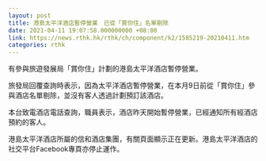 ```yaml
---
layout: post
title: 港島太平洋酒店暫停營業　已從「賞你住」名單剔除
date: 2021-04-11 19:07:58.000000000 +08:00
link: https://news.rthk.hk/rthk/ch/component/k2/1585219-20210411.htm
categories: rthk
---
```


有參與旅遊發展局「賞你住」計劃的港島太平洋酒店暫停營業。

旅發局回覆查詢時表示，因為太平洋酒店暫停營業，在本月9日前從「賞你住」參與酒店名單剔除，並沒有客人透過計劃預訂該酒店。

本台致電酒店電話查詢，職員表示，酒店昨天開始暫停營業，已經通知所有經酒店預約的客人。

港島太平洋酒店所屬的信和酒店集團，有關頁面顯示正在更新。港島太平洋酒店的社交平台Facebook專頁亦停止運作。
